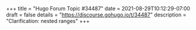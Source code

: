 +++
title = "Hugo Forum Topic #34487"
date = 2021-08-29T10:12:29-07:00
draft = false
details = "https://discourse.gohugo.io/t/34487"
description = "Clarification: nested ranges"
+++
